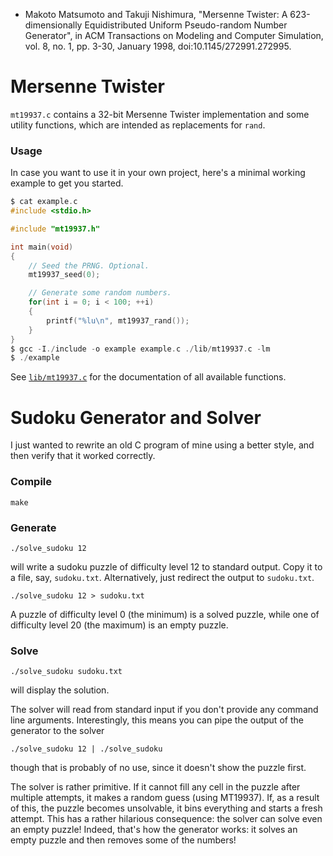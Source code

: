 * Makoto Matsumoto and Takuji Nishimura, "Mersenne Twister: A 623-dimensionally
Equidistributed Uniform Pseudo-random Number Generator", in ACM Transactions on
Modeling and Computer Simulation, vol. 8, no. 1, pp. 3-30, January 1998,
doi:10.1145/272991.272995.

# Mersenne Twister
`mt19937.c` contains a 32-bit Mersenne Twister implementation and some utility
functions, which are intended as replacements for `rand`.

### Usage
In case you want to use it in your own project, here's a minimal working
example to get you started.

```C
$ cat example.c
#include <stdio.h>

#include "mt19937.h"

int main(void)
{
    // Seed the PRNG. Optional.
    mt19937_seed(0);

    // Generate some random numbers.
    for(int i = 0; i < 100; ++i)
    {
        printf("%lu\n", mt19937_rand());
    }
}
$ gcc -I./include -o example example.c ./lib/mt19937.c -lm
$ ./example
```

See [`lib/mt19937.c`](lib/mt19937.c) for the documentation of all available
functions.

# Sudoku Generator and Solver
I just wanted to rewrite an old C program of mine using a better style, and
then verify that it worked correctly.

### Compile
```
make
```

### Generate
```
./solve_sudoku 12
```
will write a sudoku puzzle of difficulty level 12 to standard output. Copy it
to a file, say, `sudoku.txt`. Alternatively, just redirect the output to
`sudoku.txt`.
```
./solve_sudoku 12 > sudoku.txt
```
A puzzle of difficulty level 0 (the minimum) is a solved puzzle, while one of
difficulty level 20 (the maximum) is an empty puzzle.

### Solve
```
./solve_sudoku sudoku.txt
```
will display the solution.

The solver will read from standard input if you don't provide any command line
arguments. Interestingly, this means you can pipe the output of the generator
to the solver
```
./solve_sudoku 12 | ./solve_sudoku
```
though that is probably of no use, since it doesn't show the puzzle first.

The solver is rather primitive. If it cannot fill any cell in the puzzle after
multiple attempts, it makes a random guess (using MT19937). If, as a result of
this, the puzzle becomes unsolvable, it bins everything and starts a fresh
attempt. This has a rather hilarious consequence: the solver can solve even an
empty puzzle! Indeed, that's how the generator works: it solves an empty puzzle
and then removes some of the numbers!
